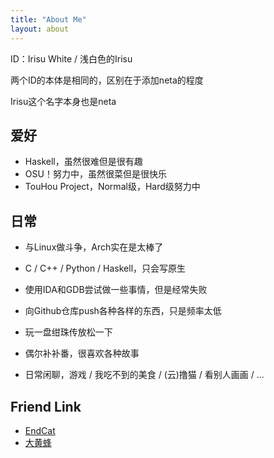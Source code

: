 ```yaml
---
title: "About Me"
layout: about
---
```


ID：Irisu White / 浅白色的Irisu

两个ID的本体是相同的，区别在于添加neta的程度

Irisu这个名字本身也是neta

## 爱好

* Haskell，虽然很难但是很有趣
* OSU！努力中，虽然很菜但是很快乐
* TouHou Project，Normal级，Hard级努力中

## 日常

* 与Linux做斗争，Arch实在是太棒了
* C / C++ / Python / Haskell，只会写原生
* 使用IDA和GDB尝试做一些事情，但是经常失败
* 向Github仓库push各种各样的东西，只是频率太低

* 玩一盘绀珠传放松一下
* 偶尔补补番，很喜欢各种故事
* 日常闲聊，游戏 / 我吃不到的美食 / (云)撸猫 / 看别人画画 / ...

## Friend Link

* [EndCat](http://endcat.cn/kanna/)
* [大黄蜂](http://www.yelbee.top/)
